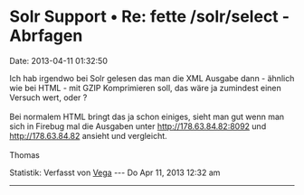 Solr Support • Re: fette /solr/select - Abrfagen
================================================

Date: 2013-04-11 01:32:50

Ich hab irgendwo bei Solr gelesen das man die XML Ausgabe dann - ähnlich
wie bei HTML - mit GZIP Komprimieren soll, das wäre ja zumindest einen
Versuch wert, oder ?\
\
Bei normalem HTML bringt das ja schon einiges, sieht man gut wenn man
sich in Firebug mal die Ausgaben unter <http://178.63.84.82:8092> und
<http://178.63.84.82> ansieht und vergleicht.\
\
Thomas

Statistik: Verfasst von
[Vega](http://forum.yacy-websuche.de/memberlist.php?mode=viewprofile&u=69)
--- Do Apr 11, 2013 12:32 am

------------------------------------------------------------------------

